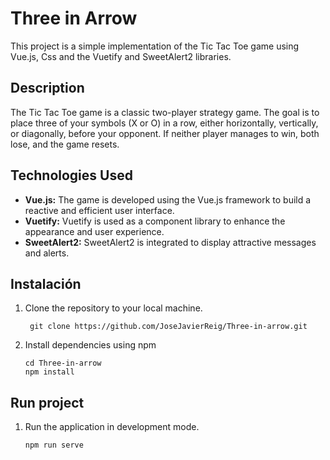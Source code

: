 # Three in Arrow
This project is a simple implementation of the Tic Tac Toe game using Vue.js, Css and the Vuetify and SweetAlert2 libraries.

## Description
The Tic Tac Toe game is a classic two-player strategy game. The goal is to place three of your symbols (X or O) in a row, either horizontally, vertically, or diagonally, before your opponent. If neither player manages to win, both lose, and the game resets.

## Technologies Used
- **Vue.js:** The game is developed using the Vue.js framework to build a reactive and efficient user interface.
- **Vuetify:** Vuetify is used as a component library to enhance the appearance and user experience.
- **SweetAlert2:** SweetAlert2 is integrated to display attractive messages and alerts.

## Instalación 
1. Clone the repository to your local machine.
   ```
    git clone https://github.com/JoseJavierReig/Three-in-arrow.git
   ```
2. Install dependencies using npm
   ```
   cd Three-in-arrow
   npm install
   ```

## Run project
1. Run the application in development mode.
   ```
   npm run serve
   ```

